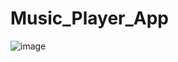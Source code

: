 # Music_Player_App

![image](https://user-images.githubusercontent.com/77660268/206886313-85e59513-cf70-4e18-b437-043f51f8a55c.png)

